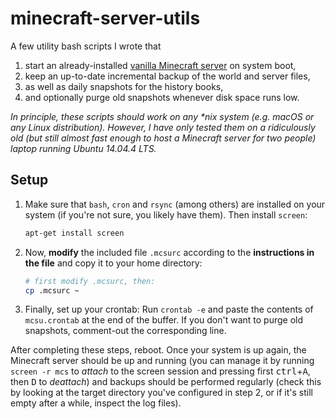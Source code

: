 # minecraft-server-utils

A few utility bash scripts I wrote that

1. start an already-installed [vanilla Minecraft server](https://minecraft.net/en/download/server) on system boot,
2. keep an up-to-date incremental backup of the world and server files,
3. as well as daily snapshots for the history books,
4. and optionally purge old snapshots whenever disk space runs low.

*In principle, these scripts should work on any \*nix system (e.g. macOS or any Linux distribution). However, I have only tested them on a ridiculously old (but still almost fast enough to host a Minecraft server for two people) laptop running Ubuntu 14.04.4 LTS.*

## Setup

1. Make sure that `bash`, `cron` and `rsync` (among others) are installed on your system (if you're not sure, you likely have them). Then install `screen`:

    ```bash
    apt-get install screen
    ```

2. Now, **modify** the included file `.mcsurc` according to the **instructions in the file** and copy it to your home directory:

    ```bash
    # first modify .mcsurc, then:
    cp .mcsurc ~
    ```

3. Finally, set up your crontab: Run `crontab -e` and paste the contents of `mcsu.crontab` at the end of the buffer. If you don't want to purge old snapshots, comment-out the corresponding line.

After completing these steps, reboot. Once your system is up again, the Minecraft server should be up and running (you can manage it by running `screen -r mcs` to *attach* to the screen session and pressing first <kbd>ctrl</kbd>+<kbd>A</kbd>, then <kbd>D</kbd> to *deattach*) and backups should be performed regularly (check this by looking at the target directory you've configured in step 2, or if it's still empty after a while, inspect the log files).
